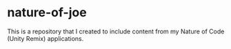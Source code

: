 # nature-of-joe
This is a repository that I created to include content from my Nature of Code (Unity Remix) applications.

